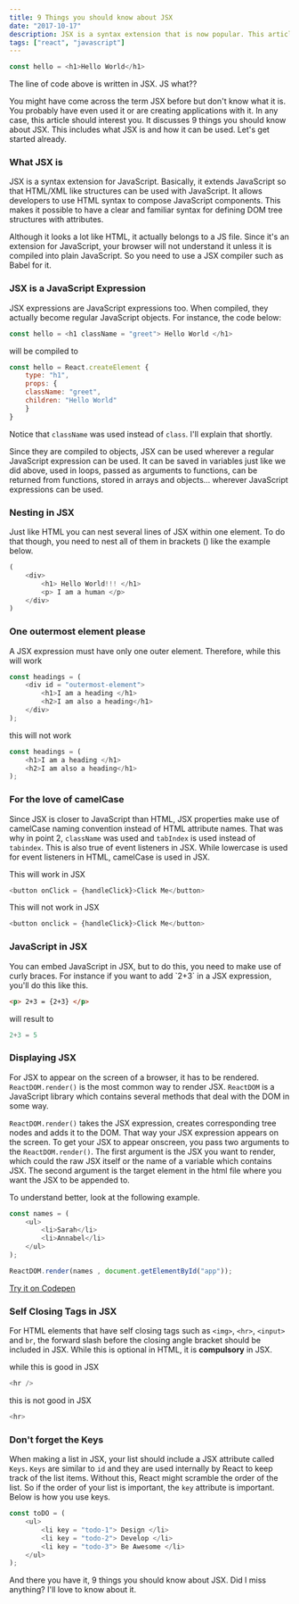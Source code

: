 ```yaml
---
title: 9 Things you should know about JSX
date: "2017-10-17"
description: JSX is a syntax extension that is now popular. This article works you through nine facts about JSX that you should know.
tags: ["react", "javascript"]
---
```

```js
const hello = <h1>Hello World</h1>
```
The line of code above is written in JSX. JS what??

You might have come across the term JSX before but don't know what it is. You probably have even used it or are creating applications with it. In any case, this article should interest you. It discusses 9 things you should know about JSX. This includes what JSX is and how it can be used. Let's get started already.

<h3> What JSX is </h3>
<p>JSX is a syntax extension for JavaScript. Basically, it extends JavaScript so that HTML/XML like structures can be used with JavaScript. It allows developers to use HTML syntax to compose JavaScript components. This makes it possible to have a clear and familiar syntax for defining DOM tree structures with attributes.</p>

Although it looks a lot like HTML, it actually belongs to a JS file. Since it's an extension for JavaScript, your browser will not understand it unless it is compiled into plain JavaScript. So you need to use a JSX compiler such as Babel for it.

<h3>JSX is a JavaScript Expression</h3>
JSX expressions are JavaScript expressions too. When compiled, they actually become regular JavaScript objects. For instance, the code below:

```js
const hello = <h1 className = "greet"> Hello World </h1>
```

will be compiled to
```js
const hello = React.createElement {
	type: "h1",
	props: {
	className: "greet",  
	children: "Hello World" 
	}
}
```
Notice that `className` was used instead of `class`. I'll explain that shortly.

Since they are compiled to objects, JSX can be used wherever a regular JavaScript expression can be used. It can be saved in variables just like we did above, used in loops, passed as arguments to functions, can be returned from functions, stored in arrays and objects... wherever JavaScript expressions can be used. 

<h3> Nesting in JSX </h3>
Just like HTML you can nest several lines of JSX within one element. To do that though, you need to nest all of them in brackets () like the example below.

```js        
(
	<div>
		<h1> Hello World!!! </h1>
		<p> I am a human </p>
	</div>
)       
```

<h3>One outermost element please</h3>
A JSX expression must have only one outer element. Therefore, while this will work

```js
const headings = (
	<div id = "outermost-element">
		<h1>I am a heading </h1>
		<h2>I am also a heading</h1> 
	</div>
);
```

this will not work

```js   
const headings = (
	<h1>I am a heading </h1>
	<h2>I am also a heading</h1>
);
```

<h3> For the love of camelCase </h3>

Since JSX is closer to JavaScript than HTML, JSX properties make use of camelCase naming convention instead of HTML attribute names. That was why in point 2, `className` was used and `tabIndex` is used instead of `tabindex`. This is also true of event listeners in JSX. While lowercase is used for event listeners in HTML, camelCase is used in JSX.
        

This will work in JSX

```js
<button onClick = {handleClick}>Click Me</button>
```
        
This will not work in JSX

```js
<button onclick = {handleClick}>Click Me</button>
```


<h3>JavaScript in JSX</h3>
You can embed JavaScript in JSX, but to do this, you need to make use of curly braces. For instance if you want to add `2+3` in a JSX expression, you'll do this like this. 

```html
<p> 2+3 = {2+3} </p>
```

will result to 

```js
2+3 = 5
```

<h3>Displaying JSX</h3>

For JSX to appear on the screen of a browser, it has to be rendered. `ReactDOM.render()` is the most common way to render JSX. `ReactDOM` is a JavaScript library which contains several methods that deal with the DOM in some way.

`ReactDOM.render()` takes the JSX expression, creates corresponding tree nodes and adds it to the DOM. That way your JSX expression appears on the screen. To get your JSX to appear onscreen, you pass two arguments to the `ReactDOM.render()`. The first argument is the JSX you want to render, which could the raw JSX itself or the name of a variable which contains JSX. The second argument is the target element in the html file where you want the JSX to be appended to.

To understand better, look at the following example.
```js
const names = (
	<ul>
		<li>Sarah</li>
		<li>Annabel</li>
	</ul>
);

ReactDOM.render(names , document.getElementById("app"));
```
[Try it on Codepen](https://codepen.io/sayrah901/pen/dVwbzX)


<h3>Self Closing Tags in JSX</h3>

For HTML elements that have self closing tags such as `<img>`, `<hr>`, `<input>` and `br`, the forward slash before the closing angle bracket should be included in JSX. While this is optional in HTML, it is <b>compulsory</b> in JSX.

while this is good in JSX
```js
<hr />
```

this is not good in JSX

```js
<hr>
```

<h3>Don't forget the Keys</h3>

When making a list in JSX, your list should include a JSX attribute called `Keys`. `Keys` are similar to `id` and they are used internally by React to keep track of the list items. Without this, React might scramble the order of the list. So if the order of your list is important, the `key` attribute is important. Below is how you use keys.

```js
const toDO = (
	<ul>
		<li key = "todo-1"> Design </li>
		<li key = "todo-2"> Develop </li>
		<li key = "todo-3"> Be Awesome </li>
	</ul>
);
```

And there you have it, 9 things you should know about JSX. Did I miss anything? I'll love to know about it.